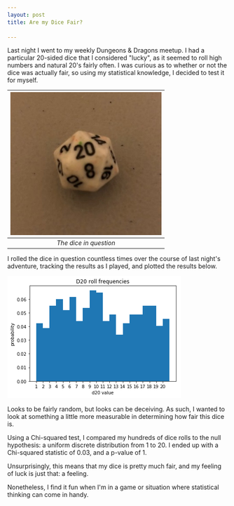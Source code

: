 ```yaml
---
layout: post
title: Are my Dice Fair?

---
```


Last night I went to my weekly Dungeons & Dragons meetup.  I had a particular 20-sided dice that I considered "lucky", as it seemed to roll high numbers and natural 20's fairly often.  I was curious as to whether or not the dice was actually fair, so using my statistical knowledge, I decided to test it for myself.


| ![d20.png](/img/d20.png) |
|:--:|
| *The dice in question* |

I rolled the dice in question countless times over the course of last night's adventure, tracking the results as I played, and plotted the results below.

<img src="/img/d20_freq.png"/>

Looks to be fairly random, but looks can be deceiving.  As such, I wanted to look at something a little more measurable in determining how fair this dice is.

Using a Chi-squared test, I compared my hundreds of dice rolls to the null hypothesis: a uniform discrete distribution from 1 to 20.  I ended up with a Chi-squared statistic of 0.03, and a p-value of 1.

Unsurprisingly, this means that my dice is pretty much fair, and my feeling of luck is just that: a feeling.

Nonetheless, I find it fun when I'm in a game or situation where statistical thinking can come in handy.
